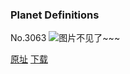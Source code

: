 ### Planet Definitions
No.3063
![图片不见了~~~](https://imgs.xkcd.com/comics/planet_definitions.png)

[原址](https://xkcd.com//3063) [下载](https://imgs.xkcd.com/comics/planet_definitions.png)

